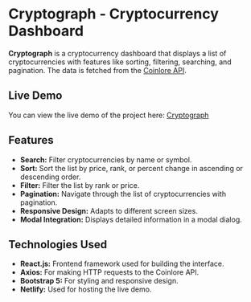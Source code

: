 # Cryptograph - Cryptocurrency Dashboard

**Cryptograph** is a cryptocurrency dashboard that displays a list of cryptocurrencies with features like sorting, filtering, searching, and pagination. The data is fetched from the [Coinlore API](https://www.coinlore.com/cryptocurrency-data-api).

## Live Demo

You can view the live demo of the project here: [Cryptograph](https://cryptograph-mayank.netlify.app/)

## Features

- **Search:** Filter cryptocurrencies by name or symbol.
- **Sort:** Sort the list by price, rank, or percent change in ascending or descending order.
- **Filter:** Filter the list by rank or price.
- **Pagination:** Navigate through the list of cryptocurrencies with pagination.
- **Responsive Design:** Adapts to different screen sizes.
- **Modal Integration:** Displays detailed information in a modal dialog.

## Technologies Used

- **React.js:** Frontend framework used for building the interface.
- **Axios:** For making HTTP requests to the Coinlore API.
- **Bootstrap 5:** For styling and responsive design.
- **Netlify:** Used for hosting the live demo.

